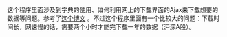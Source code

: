 这个程序里面涉及到字典的使用、如何利用网上的下载界面的Ajax来下载想要的数据等问题。参考了[这个博文](https://blog.csdn.net/tonydz0523/article/details/82528744) 。不过这个程序里面有一个比较大的问题：下载时间长，网速慢的话，需要两个小时才能完下载一年的数据（沪深A股）。
